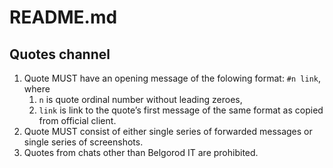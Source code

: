 # README.md

## Quotes channel

1. Quote MUST have an opening message of the folowing format: `#n link`, where
   1. `n` is quote ordinal number without leading zeroes,
   2. `link` is link to the quote’s first message of the same format as copied from official client.
2. Quote MUST consist of either single series of forwarded messages or single series of screenshots.
3. Quotes from chats other than Belgorod IT are prohibited.
